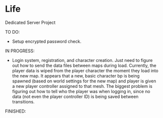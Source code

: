 # Life
 Dedicated Server Project

TO DO:
- Setup encrypted password check.

IN PROGRESS: 
- Login system, registration, and character creation. Just need to figure out how to send the data files between maps during load. Currently, the player data is wiped from the player character the moment they load into the new map. It appears that a new, basic character bp is being spawned (based on world settings for the new map) and player is given a new player controller assigned to that mesh. The biggest problem is figuring out how to tell who the player was when logging in, since no data (not even the player controller ID) is being saved between transitions.

FINISHED:
